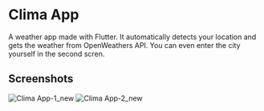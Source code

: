 # Clima App
A weather app made with Flutter. It automatically detects your location and gets the weather from OpenWeathers API. You can even enter the city yourself in the second scren.

## Screenshots
![Clima App-1_new](https://user-images.githubusercontent.com/48143957/90973896-d8238f00-e543-11ea-974f-110f401d1a1f.jpg)
![Clima App-2_new](https://user-images.githubusercontent.com/48143957/90973897-d954bc00-e543-11ea-9b58-76f1e3a59b45.jpg)


